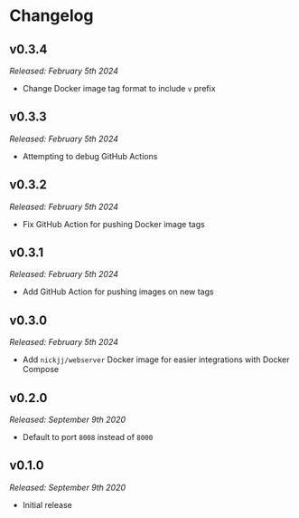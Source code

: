 # Changelog

## v0.3.4

*Released: February 5th 2024*

- Change Docker image tag format to include `v` prefix

## v0.3.3

*Released: February 5th 2024*

- Attempting to debug GitHub Actions

## v0.3.2

*Released: February 5th 2024*

- Fix GitHub Action for pushing Docker image tags

## v0.3.1

*Released: February 5th 2024*

- Add GitHub Action for pushing images on new tags

## v0.3.0

*Released: February 5th 2024*

- Add `nickjj/webserver` Docker image for easier integrations with Docker Compose

## v0.2.0

*Released: September 9th 2020*

- Default to port `8008` instead of `8000`

## v0.1.0

*Released: September 9th 2020*

- Initial release
